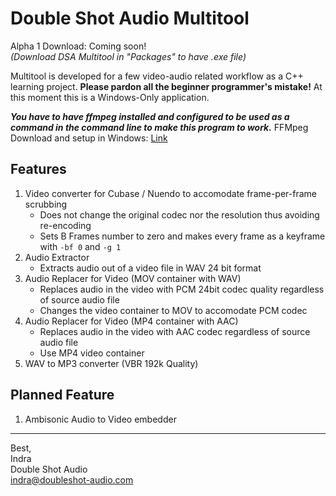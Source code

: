 # Double Shot Audio Multitool

Alpha 1 Download: Coming soon!\
*(Download DSA Multitool in "Packages" to have .exe file)*

Multitool is developed for a few video-audio related workflow as a C++ learning project. **Please pardon all the beginner programmer's mistake!**
At this moment this is a Windows-Only application.

***You have to have ffmpeg installed and configured to be used as a command in the command line to make this program to work.***
FFMpeg Download and setup in Windows: [Link](https://video.stackexchange.com/questions/20495/how-do-i-set-up-and-use-ffmpeg-in-windows)

## Features
1. Video converter for Cubase / Nuendo to accomodate frame-per-frame scrubbing
   * Does not change the original codec nor the resolution thus avoiding re-encoding
   * Sets B Frames number to zero and makes every frame as a keyframe with `-bf 0` and `-g 1`
2. Audio Extractor
   * Extracts audio out of a video file in WAV 24 bit format
3. Audio Replacer for Video (MOV container with WAV)
   * Replaces audio in the video with PCM 24bit codec quality regardless of source audio file
   * Changes the video container to MOV to accomodate PCM codec
4. Audio Replacer for Video (MP4 container with AAC)
   * Replaces audio in the video with AAC codec regardless of source audio file
   * Use MP4 video container
5. WAV to MP3 converter (VBR 192k Quality)

## Planned Feature
1. Ambisonic Audio to Video embedder

--------------------------------------------------------------------------------------------------------------
Best,\
Indra\
Double Shot Audio\
indra@doubleshot-audio.com
